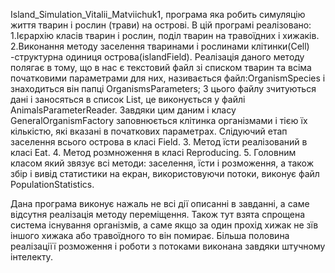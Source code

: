 Island_Simulation_Vitalii_Matviichuk1, програма яка робить симуляцію життя тварин і рослин (трави) на острові.
В цій програмі реалізовано:
1.Ієрархію класів тварин і рослин, поділ тварин на травоїдних і хижаків. 
2.Виконання методу заселення тваринами і рослинами клітинки(Cell) -структурна одиниця острова(islandField).
  Реалізація даного методу полягає в тому, що в нас є текстовий файл зі списком тварин та всіма початковими параметрами для них, називається файл:OrganismSpecies і знаходиться він папці OrganismsParameters;
  З цього файлу зчитуються дані і заносяться в список List<AnimalSpecies>, це виконується у файлі AnimalsParameterReader.
  Завдяки цим даним і класу GeneralOrganismFactory заповнюється клітинка організмами і тією їх кількістю, які вказані в початкових параметрах.
  Слідуючий етап заселення всього острова в класі Field.
3. Метод їсти реалізований в класі Eat.
4. Метод розмноження в класі Reproducing.
5. Головним класом який звязує всі методи: заселення, їсти і розможення, а також збір і вивід статистики на екран, використовуючи потоки, виконує файл PopulationStatistics.

Дана програма виконує нажаль не всі дії описанні в завданні, а саме відсутня реалізація методу переміщення. Також тут взята спрощена система існування організмів, 
а саме якщо за один прохід хижак не зїв іншого хижака або травоїдного то він помирає.
Більша половина реалізаціїї розможення і роботи з потоками виконана завдяки штучному інтелекту.
